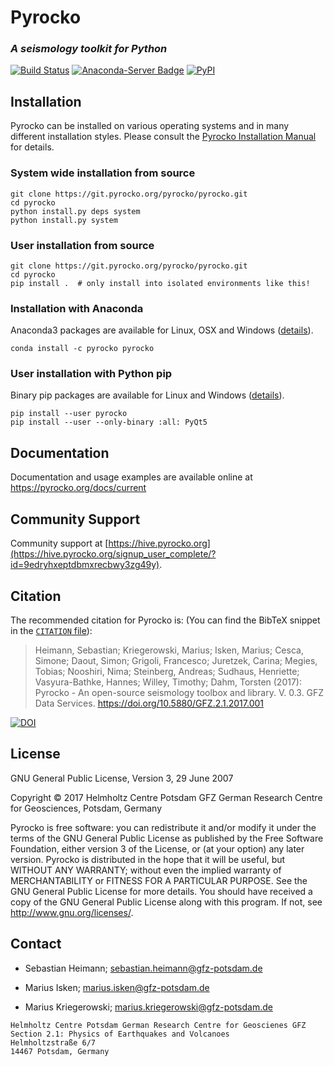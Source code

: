 # Pyrocko
### _A seismology toolkit for Python_

[![Build Status](https://drone.pyrocko.org/api/badges/pyrocko/pyrocko/status.svg?ref=refs/heads/master)](https://drone.pyrocko.org/pyrocko/pyrocko)
[![Anaconda-Server Badge](https://anaconda.org/pyrocko/pyrocko/badges/installer/conda.svg)](https://conda.anaconda.org/pyrocko)
[![PyPI](https://img.shields.io/pypi/v/pyrocko.svg)](https://pypi.python.org/pypi/pyrocko/)


## Installation

Pyrocko can be installed on various operating systems and in many different
installation styles. Please consult the [Pyrocko Installation Manual](https://pyrocko.org/docs/current/install/) for details.

### System wide installation from source

```
git clone https://git.pyrocko.org/pyrocko/pyrocko.git
cd pyrocko
python install.py deps system
python install.py system
```

### User installation from source

```
git clone https://git.pyrocko.org/pyrocko/pyrocko.git
cd pyrocko
pip install .  # only install into isolated environments like this!
```

### Installation with Anaconda

Anaconda3 packages are available for Linux, OSX and Windows ([details](https://pyrocko.org/docs/current/install/packages/anaconda.html)).

```
conda install -c pyrocko pyrocko
```

### User installation with Python pip

Binary pip packages are available for Linux and Windows ([details](https://pyrocko.org/docs/current/install/packages/pip.html)).

```
pip install --user pyrocko
pip install --user --only-binary :all: PyQt5
```

## Documentation

Documentation and usage examples are available online at https://pyrocko.org/docs/current

## Community Support

Community support at [https://hive.pyrocko.org](https://hive.pyrocko.org/signup_user_complete/?id=9edryhxeptdbmxrecbwy3zg49y).

## Citation
The recommended citation for Pyrocko is: (You can find the BibTeX snippet in the
[`CITATION` file](CITATION.bib)):

> Heimann, Sebastian; Kriegerowski, Marius; Isken, Marius; Cesca, Simone; Daout, Simon; Grigoli, Francesco; Juretzek, Carina; Megies, Tobias; Nooshiri, Nima; Steinberg, Andreas; Sudhaus, Henriette; Vasyura-Bathke, Hannes; Willey, Timothy; Dahm, Torsten (2017): Pyrocko - An open-source seismology toolbox and library. V. 0.3. GFZ Data Services. https://doi.org/10.5880/GFZ.2.1.2017.001

[![DOI](https://img.shields.io/badge/DOI-10.5880%2FGFZ.2.1.2017.001-blue.svg)](https://doi.org/10.5880/GFZ.2.1.2017.001)

## License
GNU General Public License, Version 3, 29 June 2007

Copyright © 2017 Helmholtz Centre Potsdam GFZ German Research Centre for Geosciences, Potsdam, Germany

Pyrocko is free software: you can redistribute it and/or modify it under the terms of the GNU General Public License as published by the Free Software Foundation, either version 3 of the License, or (at your option) any later version.
Pyrocko is distributed in the hope that it will be useful, but WITHOUT ANY WARRANTY; without even the implied warranty of MERCHANTABILITY or FITNESS FOR A PARTICULAR PURPOSE.  See the GNU General Public License for more details.
You should have received a copy of the GNU General Public License along with this program. If not, see <http://www.gnu.org/licenses/>.

## Contact
* Sebastian Heimann;
  sebastian.heimann@gfz-potsdam.de

* Marius Isken;
  marius.isken@gfz-potsdam.de

* Marius Kriegerowski;
  marius.kriegerowski@gfz-potsdam.de

```
Helmholtz Centre Potsdam German Research Centre for Geoscienes GFZ
Section 2.1: Physics of Earthquakes and Volcanoes
Helmholtzstraße 6/7
14467 Potsdam, Germany
```
